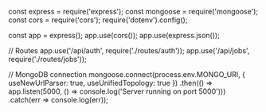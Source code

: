 const express = require('express');
const mongoose = require('mongoose');
const cors = require('cors');
require('dotenv').config();

const app = express();
app.use(cors());
app.use(express.json());

// Routes
app.use('/api/auth', require('./routes/auth'));
app.use('/api/jobs', require('./routes/jobs'));

// MongoDB connection
mongoose.connect(process.env.MONGO_URI, { useNewUrlParser: true, useUnifiedTopology: true })
  .then(() => app.listen(5000, () => console.log('Server running on port 5000')))
  .catch(err => console.log(err));
